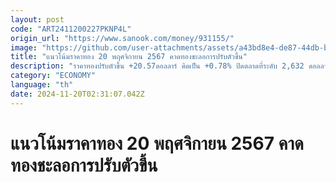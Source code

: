 ```yaml
---
layout: post
code: "ART2411200227PKNP4L"
origin_url: "https://www.sanook.com/money/931155/"
image: "https://github.com/user-attachments/assets/a43bd8e4-de87-44db-b3be-f4c2e6cf7613"
title: "แนวโน้มราคาทอง 20 พฤศจิกายน 2567 คาดทองชะลอการปรับตัวขึ้น"
description: "ราคาทองปรับตัวขึ้น +20.57ดอลลาร์ คิดเป็น +0.78% ปิดตลาดที่ระดับ 2,632 ดอลลาร์ คืนนี้สหรัฐฯ ไม่มีการเปิดเผยตัวเลขเศรษฐกิจที่สำคัญ คาดทองชะลอการปรับตัวขึ้น"
category: "ECONOMY"
language: "th"
date: 2024-11-20T02:31:07.042Z
---
```


# แนวโน้มราคาทอง 20 พฤศจิกายน 2567 คาดทองชะลอการปรับตัวขึ้น
